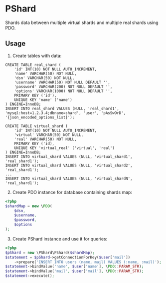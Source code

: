 PShard
======

Shards data between multiple virtual shards and multiple real shards using PDO.

Usage
------

1. Create tables with data:
```mysql
CREATE TABLE real_shard (
    'id' INT(10) NOT NULL AUTO_INCREMENT,
    'name' VARCHAR(50) NOT NULL,
    'dsn' VARCHAR(50) NOT NULL,
    'username' VARCHAR(50) NOT NULL DEFAULT '',
    'password' VARCHAR(200) NOT NULL DEFAULT '',
    'options' VARCHAR(1000) NOT NULL DEFAULT '',
    PRIMARY KEY ('id'),
    UNIQUE KEY 'name' ('name')
) ENGINE=InnoDB;
INSERT INTO real_shard VALUES (NULL, 'real_shard1', 'mysql:host=1.2.3.4;dbname=shard', 'user', 'pAsSwOrD', '{json_encoded_options_list}');

CREATE TABLE virtual_shard (
    'id' INT(10) NOT NULL AUTO_INCREMENT,
    'virtual' VARCHAR(50) NOT NULL,
    'real' VARCHAR(50) NOT NULL,
    PRIMARY KEY ('id),
    UNIQUE KEY 'virtual_real' ('virtual', 'real')
) ENGINE=InnoDB;
INSERT INTO virtual_shard VALUES (NULL, 'virtual_shard1', 'real_shard1');
INSERT INTO virtual_shard VALUES (NULL, 'virtual_shard2', 'real_shard1');
...
INSERT INTO virtual_shard VALUES (NULL, 'virtual_shardN', 'real_shard1');
```

2. Create PDO instance for database containing shards map:

```php
<?php
$shardMap = new \PDO(
    $dsn,
    $username,
    $password,
    $options
);

```

3. Create PShard instance and use it for queries:
```php
<?php
$pShard = new \PShard\PShard($shardMap);
$statement = $pShard->getConnectionForKey($user['mail'])
    ->prepare('INSERT INTO users (name, mail) VALUES (:name, :mail)');
$statement->bindValue('name', $user['name'], \PDO::PARAM_STR);
$statement->bindValue('mail', $user['mail'], \PDO::PARAM_STR);
$statement->execute();
```
